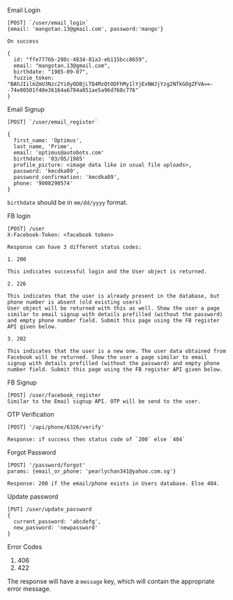 Email Login

```
[POST] `/user/email_login`
{email: 'mangotan.13@gmail.com', password:'mango'}

On success 

{
  id: "ffe7776b-280c-4834-81a3-eb115bcc8659",
  email: "mangotan.13@gmail.com",
  birthdate: "1985-09-07",
  fuzzie_token: "BAhJIilmZmU3Nzc2Yi0yODBjLTQ4MzQtODFhMy1lYjExNWJjYzg2NTkGOgZFVA==--74e80501f40e36164a6784a851ae5a96d768c776"
}
```

Email Signup

```
[POST] `/user/email_register`

{
  first_name: 'Optimus', 
  last_name, 'Prime',
  email: 'optimus@autobots.com' 
  birthdate: '03/05/1985' 
  profile_picture: <image data like in usual file uploads>,
  password: 'kmcdka09',
  password_confirmation: 'kmcdka09',
  phone: '9008298574'
}
```

`birthdate` should be in `mm/dd/yyyy` format.

FB login

```
[POST] /user
X-Facebook-Token: <facebook token>

Response can have 3 different status codes:

1. 200

This indicates successful login and the User object is returned.

2. 226

This indicates that the user is already present in the database, but phone number is absent (old existing users)
User object will be returned with this as well. Show the user a page similar to email signup with details prefilled (without the password) and empty phone number field. Submit this page using the FB register API given below.

3. 202

This indicates that the user is a new one. The user data obtained from Facebook will be returned. Show the user a page similar to email signup with details prefilled (without the password) and empty phone number field. Submit this page using the FB register API given below.
```

FB Signup
```
[POST] /user/facebook_register
Similar to the Email signup API. OTP will be send to the user. 
```

OTP Verification
```
[POST] '/api/phone/6326/verify'

Response: if success then status code of `200` else `404`
```

Forgot Password

```
[POST] '/password/forgot'
params: {email_or_phone: 'pearlychan341@yahoo.com.sg'}

Response: 200 if the email/phone exists in Users database. Else 404. 
```

Update password

```
[PUT] /user/update_password
{
  current_password: 'abcdefg',
  new_password: 'newpassword'
}
```

Error Codes

1. 406
2. 422

The response will have a `message` key, which will contain the appropriate error message. 
